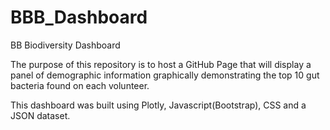 # BBB_Dashboard
BB Biodiversity Dashboard

The purpose of this repository is to host a GitHub Page that will display a panel of demographic information graphically demonstrating the top 10 gut bacteria found on each volunteer.

This dashboard was built using Plotly, Javascript(Bootstrap), CSS and a JSON dataset. 
